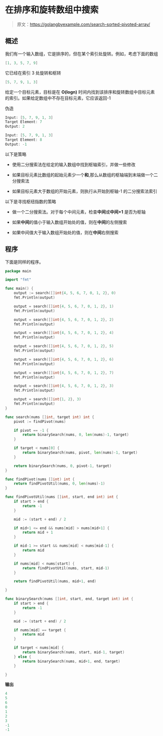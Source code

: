 # 在排序和旋转数组中搜索

> 原文：<https://golangbyexample.com/search-sorted-pivoted-array/>

## **概述**

我们有一个输入数组，它是排序的，但在某个索引处旋转。例如，考虑下面的数组

```go
[1, 3, 5, 7, 9]
```

它已经在索引 3 处旋转和枢转

```go
[5, 7, 9, 1, 3]
```

给定一个目标元素，目标是在 **O(logn)** 时间内找到该排序和旋转数组中目标元素的索引。如果给定数组中不存在目标元素，它应该返回-1

伪造

```go
Input: [5, 7, 9, 1, 3]
Target Element: 7
Output: 2

Input: [5, 7, 9, 1, 3]
Target Element: 8
Output: -1
```

以下是策略

*   使用二分搜索法在给定的输入数组中找到枢轴索引，并做一些修改

*   如果目标元素比数组的起始元素少一个**和**,那么从数组的枢轴端到末端做一个二分搜索法

*   如果目标元素大于数组的开始元素，则执行从开始到枢轴-1 的二分搜索法索引

以下是寻找枢纽指数的策略

*   做一个二分搜索法。对于每个中间元素，检查**中间**或**中间+1** 是否为枢轴

*   如果**中间**的值小于输入数组开始处的值，则在**中间**的左侧搜索

*   如果中间值大于输入数组开始处的值，则在**中间**右侧搜索

## **程序**

下面是同样的程序。

```go
package main

import "fmt"

func main() {
	output := search([]int{4, 5, 6, 7, 0, 1, 2}, 0)
	fmt.Println(output)

	output = search([]int{4, 5, 6, 7, 0, 1, 2}, 1)
	fmt.Println(output)

	output = search([]int{4, 5, 6, 7, 0, 1, 2}, 2)
	fmt.Println(output)

	output = search([]int{4, 5, 6, 7, 0, 1, 2}, 4)
	fmt.Println(output)

	output = search([]int{4, 5, 6, 7, 0, 1, 2}, 5)
	fmt.Println(output)

	output = search([]int{4, 5, 6, 7, 0, 1, 2}, 6)
	fmt.Println(output)

	output = search([]int{4, 5, 6, 7, 0, 1, 2}, 7)
	fmt.Println(output)

	output = search([]int{4, 5, 6, 7, 0, 1, 2}, 3)
	fmt.Println(output)

	output = search([]int{1, 2}, 3)
	fmt.Println(output)
}

func search(nums []int, target int) int {
	pivot := findPivot(nums)

	if pivot == -1 {
		return binarySearch(nums, 0, len(nums)-1, target)
	}

	if target < nums[0] {
		return binarySearch(nums, pivot, len(nums)-1, target)
	}

	return binarySearch(nums, 0, pivot-1, target)
}

func findPivot(nums []int) int {
	return findPivotUtil(nums, 0, len(nums)-1)
}

func findPivotUtil(nums []int, start, end int) int {
	if start > end {
		return -1
	}

	mid := (start + end) / 2

	if mid+1 <= end && nums[mid] > nums[mid+1] {
		return mid + 1
	}

	if mid-1 >= start && nums[mid] < nums[mid-1] {
		return mid
	}

	if nums[mid] < nums[start] {
		return findPivotUtil(nums, start, mid-1)
	}

	return findPivotUtil(nums, mid+1, end)

}

func binarySearch(nums []int, start, end, target int) int {
	if start > end {
		return -1
	}

	mid := (start + end) / 2

	if nums[mid] == target {
		return mid
	}

	if target < nums[mid] {
		return binarySearch(nums, start, mid-1, target)
	} else {
		return binarySearch(nums, mid+1, end, target)
	}

}
```

**输出**

```go
4
5
6
0
1
2
3
-1
-1
```

